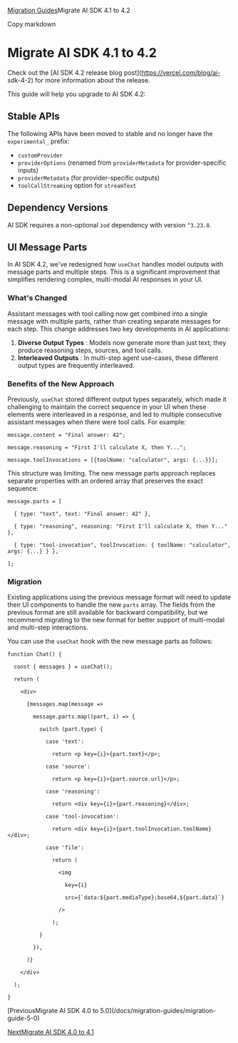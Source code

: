 [Migration Guides](/docs/migration-guides)Migrate AI SDK 4.1 to 4.2

Copy markdown

# Migrate AI SDK 4.1 to 4.2

Check out the [AI SDK 4.2 release blog post](https://vercel.com/blog/ai-
sdk-4-2) for more information about the release.

This guide will help you upgrade to AI SDK 4.2:

## Stable APIs

The following APIs have been moved to stable and no longer have the
`experimental_` prefix:

  * `customProvider`
  * `providerOptions` (renamed from `providerMetadata` for provider-specific inputs)
  * `providerMetadata` (for provider-specific outputs)
  * `toolCallStreaming` option for `streamText`

## Dependency Versions

AI SDK requires a non-optional `zod` dependency with version `^3.23.8`.

## UI Message Parts

In AI SDK 4.2, we've redesigned how `useChat` handles model outputs with
message parts and multiple steps. This is a significant improvement that
simplifies rendering complex, multi-modal AI responses in your UI.

### What's Changed

Assistant messages with tool calling now get combined into a single message
with multiple parts, rather than creating separate messages for each step.
This change addresses two key developments in AI applications:

  1. **Diverse Output Types** : Models now generate more than just text; they produce reasoning steps, sources, and tool calls.
  2. **Interleaved Outputs** : In multi-step agent use-cases, these different output types are frequently interleaved.

### Benefits of the New Approach

Previously, `useChat` stored different output types separately, which made it
challenging to maintain the correct sequence in your UI when these elements
were interleaved in a response, and led to multiple consecutive assistant
messages when there were tool calls. For example:

    
    
    message.content = "Final answer: 42";
    
    message.reasoning = "First I'll calculate X, then Y...";
    
    message.toolInvocations = [{toolName: "calculator", args: {...}}];

This structure was limiting. The new message parts approach replaces separate
properties with an ordered array that preserves the exact sequence:

    
    
    message.parts = [
    
      { type: "text", text: "Final answer: 42" },
    
      { type: "reasoning", reasoning: "First I'll calculate X, then Y..." },
    
      { type: "tool-invocation", toolInvocation: { toolName: "calculator", args: {...} } },
    
    ];

### Migration

Existing applications using the previous message format will need to update
their UI components to handle the new `parts` array. The fields from the
previous format are still available for backward compatibility, but we
recommend migrating to the new format for better support of multi-modal and
multi-step interactions.

You can use the `useChat` hook with the new message parts as follows:

    
    
    function Chat() {
    
      const { messages } = useChat();
    
      return (
    
        <div>
    
          {messages.map(message =>
    
            message.parts.map((part, i) => {
    
              switch (part.type) {
    
                case 'text':
    
                  return <p key={i}>{part.text}</p>;
    
                case 'source':
    
                  return <p key={i}>{part.source.url}</p>;
    
                case 'reasoning':
    
                  return <div key={i}>{part.reasoning}</div>;
    
                case 'tool-invocation':
    
                  return <div key={i}>{part.toolInvocation.toolName}</div>;
    
                case 'file':
    
                  return (
    
                    <img
    
                      key={i}
    
                      src={`data:${part.mediaType};base64,${part.data}`}
    
                    />
    
                  );
    
              }
    
            }),
    
          )}
    
        </div>
    
      );
    
    }

[PreviousMigrate AI SDK 4.0 to 5.0](/docs/migration-guides/migration-
guide-5-0)

[NextMigrate AI SDK 4.0 to 4.1](/docs/migration-guides/migration-guide-4-1)

